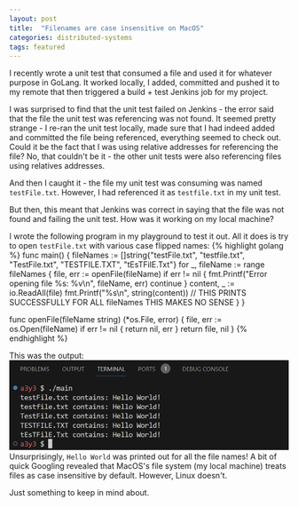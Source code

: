 ```yaml
---
layout: post
title:  "Filenames are case insensitive on MacOS"
categories: distributed-systems
tags: featured
---
```

I recently wrote a unit test that consumed a file and used it for whatever purpose in GoLang. It worked locally, I added, committed and pushed it to my remote that then triggered a build + test Jenkins job for my project.

I was surprised to find that the unit test failed on Jenkins - the error said that the file the unit test was referencing was not found. It seemed pretty strange - I re-ran the unit test locally, made sure that I had indeed added and committed the file being referenced, everything seemed to check out. Could it be the fact that I was using relative addresses for referencing the file? No, that couldn't be it - the other unit tests were also referencing files using relatives addresses.

And then I caught it - the file my unit test was consuming was named `testFile.txt`. However, I had referenced it as `testfile.txt` in my unit test.

But then, this meant that Jenkins was correct in saying that the file was not found and failing the unit test. How was it working on my local machine?

I wrote the following program in my playground to test it out. All it does is try to open `testFile.txt` with various case flipped names:
{% highlight golang %}
func main() {
	fileNames := []string{"testFile.txt", "testfile.txt", "TestFile.txt", "TESTFILE.TXT", "tEsTFilE.Txt"}
	for _, fileName := range fileNames {
		file, err := openFile(fileName)
		if err != nil {
			fmt.Printf("Error opening file %s: %v\n", fileName, err)
			continue
		}
		content, _ := io.ReadAll(file)
		fmt.Printf("%s\n", string(content)) // THIS PRINTS SUCCESSFULLY FOR ALL fileNames THIS MAKES NO SENSE
	}
}

func openFile(fileName string) (*os.File, error) {
	file, err := os.Open(fileName)
	if err != nil {
		return nil, err
	}
	return file, nil
}
{% endhighlight %}

This was the output:
<img class="img-div-fit" src="/assets/images/case-insensitive-hello-world.png">
Unsurprisingly, `Hello World` was printed out for all the file names! A bit of quick Googling revealed that MacOS's file system (my local machine) treats files as case insensitive by default. However, Linux doesn't.

Just something to keep in mind about.
